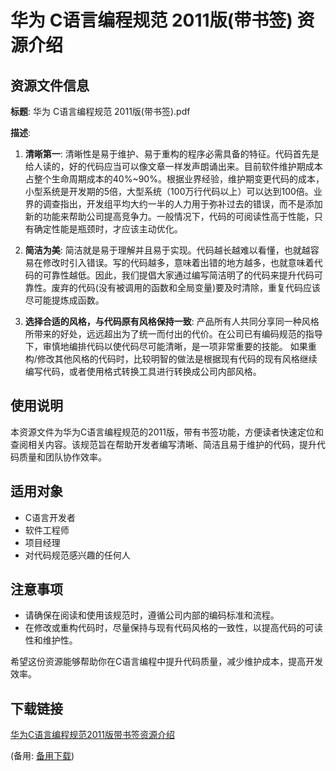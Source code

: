 # 华为 C语言编程规范 2011版(带书签) 资源介绍

## 资源文件信息

**标题**: 华为 C语言编程规范 2011版(带书签).pdf

**描述**:

1. **清晰第一**: 清晰性是易于维护、易于重构的程序必需具备的特征。代码首先是给人读的，好的代码应当可以像文章一样发声朗诵出来。目前软件维护期成本占整个生命周期成本的40%~90%。根据业界经验，维护期变更代码的成本，小型系统是开发期的5倍，大型系统（100万行代码以上）可以达到100倍。业界的调查指出，开发组平均大约一半的人力用于弥补过去的错误，而不是添加新的功能来帮助公司提高竞争力。一般情况下，代码的可阅读性高于性能，只有确定性能是瓶颈时，才应该主动优化。

2. **简洁为美**: 简洁就是易于理解并且易于实现。代码越长越难以看懂，也就越容易在修改时引入错误。写的代码越多，意味着出错的地方越多，也就意味着代码的可靠性越低。因此，我们提倡大家通过编写简洁明了的代码来提升代码可靠性。废弃的代码(没有被调用的函数和全局变量)要及时清除，重复代码应该尽可能提炼成函数。

3. **选择合适的风格，与代码原有风格保持一致**: 产品所有人共同分享同一种风格所带来的好处，远远超出为了统一而付出的代价。在公司已有编码规范的指导下，审慎地编排代码以使代码尽可能清晰，是一项非常重要的技能。 如果重构/修改其他风格的代码时，比较明智的做法是根据现有代码的现有风格继续编写代码，或者使用格式转换工具进行转换成公司内部风格。

## 使用说明

本资源文件为华为C语言编程规范的2011版，带有书签功能，方便读者快速定位和查阅相关内容。该规范旨在帮助开发者编写清晰、简洁且易于维护的代码，提升代码质量和团队协作效率。

## 适用对象

- C语言开发者
- 软件工程师
- 项目经理
- 对代码规范感兴趣的任何人

## 注意事项

- 请确保在阅读和使用该规范时，遵循公司内部的编码标准和流程。
- 在修改或重构代码时，尽量保持与现有代码风格的一致性，以提高代码的可读性和维护性。

希望这份资源能够帮助你在C语言编程中提升代码质量，减少维护成本，提高开发效率。

## 下载链接
[华为C语言编程规范2011版带书签资源介绍](https://pan.quark.cn/s/1bbbac593a00) 

(备用: [备用下载](https://pan.baidu.com/s/1hkGqSx_lYrr9ckcuoviRVQ?pwd=1234))
